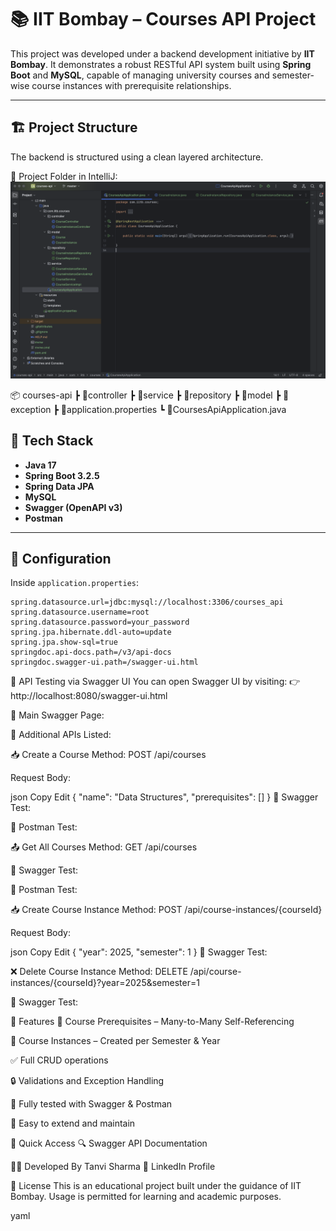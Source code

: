 # 📚 IIT Bombay – Courses API Project

This project was developed under a backend development initiative by **IIT Bombay**. It demonstrates a robust RESTful API system built using **Spring Boot** and **MySQL**, capable of managing university courses and semester-wise course instances with prerequisite relationships.

---

## 🏗️ Project Structure

The backend is structured using a clean layered architecture.

📸 Project Folder in IntelliJ:  
![Project Structure](./File-Structure-Intellij.png)

📦 courses-api
┣ 📂controller
┣ 📂service
┣ 📂repository
┣ 📂model
┣ 📂exception
┣ 📜application.properties
┗ 📜CoursesApiApplication.java




## 🚀 Tech Stack

- **Java 17**
- **Spring Boot 3.2.5**
- **Spring Data JPA**
- **MySQL**
- **Swagger (OpenAPI v3)**
- **Postman**

---



## 🔌 Configuration

Inside `application.properties`:

```properties
spring.datasource.url=jdbc:mysql://localhost:3306/courses_api
spring.datasource.username=root
spring.datasource.password=your_password
spring.jpa.hibernate.ddl-auto=update
spring.jpa.show-sql=true
springdoc.api-docs.path=/v3/api-docs
springdoc.swagger-ui.path=/swagger-ui.html
```

🧪 API Testing via Swagger UI
You can open Swagger UI by visiting:
👉 http://localhost:8080/swagger-ui.html


📸 Main Swagger Page:

📸 Additional APIs Listed:

📥 Create a Course
Method: POST /api/courses

Request Body:

json
Copy
Edit
{
  "name": "Data Structures",
  "prerequisites": []
}
📸 Swagger Test:

📸 Postman Test:

📤 Get All Courses
Method: GET /api/courses

📸 Swagger Test:

📸 Postman Test:

📥 Create Course Instance
Method: POST /api/course-instances/{courseId}

Request Body:

json
Copy
Edit
{
  "year": 2025,
  "semester": 1
}
📸 Swagger Test:

❌ Delete Course Instance
Method: DELETE /api/course-instances/{courseId}?year=2025&semester=1

📸 Swagger Test:

🎯 Features
📘 Course Prerequisites – Many-to-Many Self-Referencing

📆 Course Instances – Created per Semester & Year

✅ Full CRUD operations

🔒 Validations and Exception Handling

🧪 Fully tested with Swagger & Postman

🔧 Easy to extend and maintain

🔗 Quick Access
🔍 Swagger API Documentation

👩‍💻 Developed By
Tanvi Sharma
🔗 LinkedIn Profile

📄 License
This is an educational project built under the guidance of IIT Bombay.
Usage is permitted for learning and academic purposes.

yaml
